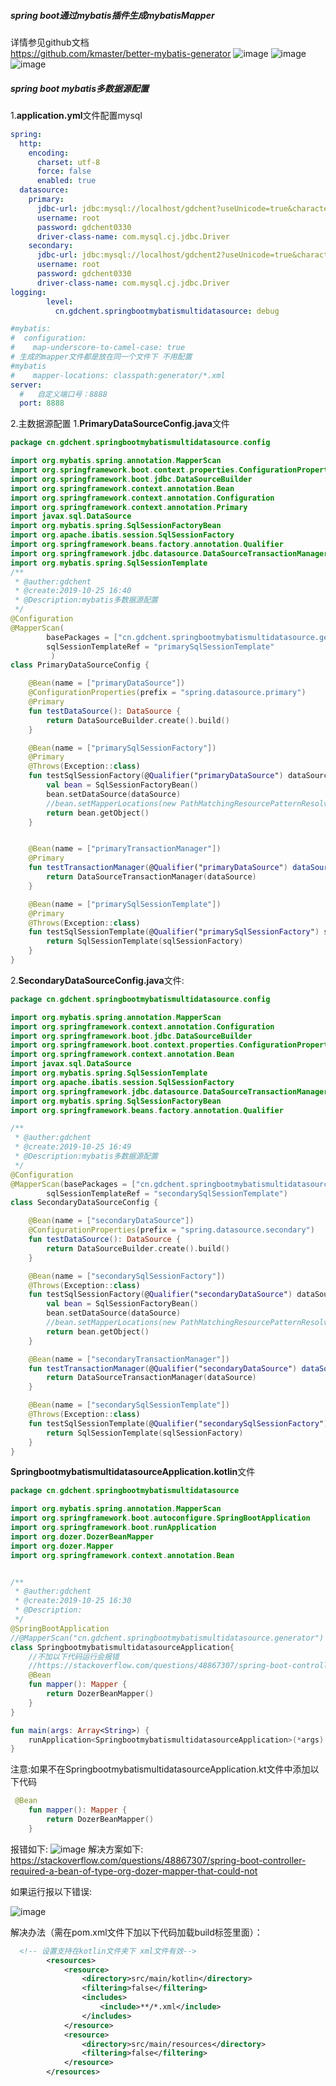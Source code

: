 ##### spring boot通过mybatis插件生成mybatisMapper
详情参见github文档  
https://github.com/kmaster/better-mybatis-generator 
![image](https://github.com/gdchent/springbootmybatismultidatasource/blob/master/effectImg/指定mybatis插件生成map文件的目录.png)
![image](https://github.com/gdchent/springbootmybatismultidatasource/blob/master/effectImg/测试数据源跟驱动.png)
![image](https://github.com/gdchent/springbootmybatismultidatasource/blob/master/effectImg/选择要连接的数据库.png)
##### spring boot mybatis多数据源配置
1.**application.yml**文件配置mysql
```yml
spring:
  http:
    encoding:
      charset: utf-8
      force: false
      enabled: true
  datasource:
    primary:
      jdbc-url: jdbc:mysql://localhost/gdchent?useUnicode=true&characterEncoding=UTF-8&serverTimezone=UTC
      username: root
      password: gdchent0330
      driver-class-name: com.mysql.cj.jdbc.Driver
    secondary:
      jdbc-url: jdbc:mysql://localhost/gdchent2?useUnicode=true&characterEncoding=UTF-8&serverTimezone=UTC
      username: root
      password: gdchent0330
      driver-class-name: com.mysql.cj.jdbc.Driver
logging:
        level:
          cn.gdchent.springbootmybatismultidatasource: debug

#mybatis:
#  configuration:
#    map-underscore-to-camel-case: true
# 生成的mapper文件都是放在同一个文件下 不用配置
#mybatis
#    mapper-locations: classpath:generator/*.xml
server:
  #   自定义端口号：8888
  port: 8888

```
2.主数据源配置
1.**PrimaryDataSourceConfig.java**文件  
```kotlin
package cn.gdchent.springbootmybatismultidatasource.config

import org.mybatis.spring.annotation.MapperScan
import org.springframework.boot.context.properties.ConfigurationProperties
import org.springframework.boot.jdbc.DataSourceBuilder
import org.springframework.context.annotation.Bean
import org.springframework.context.annotation.Configuration
import org.springframework.context.annotation.Primary
import javax.sql.DataSource
import org.mybatis.spring.SqlSessionFactoryBean
import org.apache.ibatis.session.SqlSessionFactory
import org.springframework.beans.factory.annotation.Qualifier
import org.springframework.jdbc.datasource.DataSourceTransactionManager
import org.mybatis.spring.SqlSessionTemplate
/**
 * @auther:gdchent
 * @create:2019-10-25 16:40
 * @Description:mybatis多数据源配置
 */
@Configuration
@MapperScan(
        basePackages = ["cn.gdchent.springbootmybatismultidatasource.generator.gdchent"],
        sqlSessionTemplateRef = "primarySqlSessionTemplate"
         )
class PrimaryDataSourceConfig {

    @Bean(name = ["primaryDataSource"])
    @ConfigurationProperties(prefix = "spring.datasource.primary")
    @Primary
    fun testDataSource(): DataSource {
        return DataSourceBuilder.create().build()
    }

    @Bean(name = ["primarySqlSessionFactory"])
    @Primary
    @Throws(Exception::class)
    fun testSqlSessionFactory(@Qualifier("primaryDataSource") dataSource: DataSource): SqlSessionFactory? {
        val bean = SqlSessionFactoryBean()
        bean.setDataSource(dataSource)
        //bean.setMapperLocations(new PathMatchingResourcePatternResolver().getResources("classpath:mybatis/mapper/test1/*.xml"));
        return bean.getObject()
    }


    @Bean(name = ["primaryTransactionManager"])
    @Primary
    fun testTransactionManager(@Qualifier("primaryDataSource") dataSource: DataSource): DataSourceTransactionManager {
        return DataSourceTransactionManager(dataSource)
    }

    @Bean(name = ["primarySqlSessionTemplate"])
    @Primary
    @Throws(Exception::class)
    fun testSqlSessionTemplate(@Qualifier("primarySqlSessionFactory") sqlSessionFactory: SqlSessionFactory): SqlSessionTemplate {
        return SqlSessionTemplate(sqlSessionFactory)
    }
}
```

2.**SecondaryDataSourceConfig.java**文件:

```kotlin
package cn.gdchent.springbootmybatismultidatasource.config

import org.mybatis.spring.annotation.MapperScan
import org.springframework.context.annotation.Configuration
import org.springframework.boot.jdbc.DataSourceBuilder
import org.springframework.boot.context.properties.ConfigurationProperties
import org.springframework.context.annotation.Bean
import javax.sql.DataSource
import org.mybatis.spring.SqlSessionTemplate
import org.apache.ibatis.session.SqlSessionFactory
import org.springframework.jdbc.datasource.DataSourceTransactionManager
import org.mybatis.spring.SqlSessionFactoryBean
import org.springframework.beans.factory.annotation.Qualifier

/**
 * @auther:gdchent
 * @create:2019-10-25 16:49
 * @Description:mybatis多数据源配置
 */
@Configuration
@MapperScan(basePackages = ["cn.gdchent.springbootmybatismultidatasource.generator.gdchent2"],
        sqlSessionTemplateRef = "secondarySqlSessionTemplate")
class SecondaryDataSourceConfig {

    @Bean(name = ["secondaryDataSource"])
    @ConfigurationProperties(prefix = "spring.datasource.secondary")
    fun testDataSource(): DataSource {
        return DataSourceBuilder.create().build()
    }

    @Bean(name = ["secondarySqlSessionFactory"])
    @Throws(Exception::class)
    fun testSqlSessionFactory(@Qualifier("secondaryDataSource") dataSource: DataSource): SqlSessionFactory? {
        val bean = SqlSessionFactoryBean()
        bean.setDataSource(dataSource)
        //bean.setMapperLocations(new PathMatchingResourcePatternResolver().getResources("classpath:mybatis/mapper/test1/*.xml"));
        return bean.getObject()
    }

    @Bean(name = ["secondaryTransactionManager"])
    fun testTransactionManager(@Qualifier("secondaryDataSource") dataSource: DataSource): DataSourceTransactionManager {
        return DataSourceTransactionManager(dataSource)
    }

    @Bean(name = ["secondarySqlSessionTemplate"])
    @Throws(Exception::class)
    fun testSqlSessionTemplate(@Qualifier("secondarySqlSessionFactory") sqlSessionFactory: SqlSessionFactory): SqlSessionTemplate {
        return SqlSessionTemplate(sqlSessionFactory)
    }
}
```
**SpringbootmybatismultidatasourceApplication.kotlin**文件
```kotlin
package cn.gdchent.springbootmybatismultidatasource

import org.mybatis.spring.annotation.MapperScan
import org.springframework.boot.autoconfigure.SpringBootApplication
import org.springframework.boot.runApplication
import org.dozer.DozerBeanMapper
import org.dozer.Mapper
import org.springframework.context.annotation.Bean


/**
 * @auther:gdchent
 * @create:2019-10-25 16:30
 * @Description:
 */
@SpringBootApplication
//@MapperScan("cn.gdchent.springbootmybatismultidatasource.generator")  //本来如果只是进行单个mybatis数据配置的时候
class SpringbootmybatismultidatasourceApplication{
    //不加以下代码运行会报错
    //https://stackoverflow.com/questions/48867307/spring-boot-controller-required-a-bean-of-type-org-dozer-mapper-that-could-not
    @Bean
    fun mapper(): Mapper {
        return DozerBeanMapper()
    }
}

fun main(args: Array<String>) {
    runApplication<SpringbootmybatismultidatasourceApplication>(*args)
}


```
注意:如果不在SpringbootmybatismultidatasourceApplication.kt文件中添加以下代码
```kotlin
 @Bean
    fun mapper(): Mapper {
        return DozerBeanMapper()
    }
```
报错如下:
![image](https://github.com/gdchent/springbootmybatismultidatasource/blob/master/effectImg/mybatis多源数据库配置可能会报以下错误图.png)
解决方案如下: 
https://stackoverflow.com/questions/48867307/spring-boot-controller-required-a-bean-of-type-org-dozer-mapper-that-could-not

如果运行报以下错误:

![image](https://github.com/gdchent/springbootmybatismultidatasource/blob/master/effectImg/mybatis设置生成mapper.xml文件在Java或者kotlin文件夹有效.png)

解决办法（需在pom.xml文件下加以下代码加载build标签里面）：

```xml
  <!-- 设置支持在kotlin文件夹下 xml文件有效-->
        <resources>
            <resource>
                <directory>src/main/kotlin</directory>
                <filtering>false</filtering>
                <includes>
                    <include>**/*.xml</include>
                </includes>
            </resource>
            <resource>
                <directory>src/main/resources</directory>
                <filtering>false</filtering>
            </resource>
        </resources>
```

